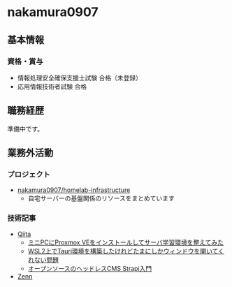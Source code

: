 # nakamura0907

## 基本情報

### 資格・賞与

- 情報処理安全確保支援士試験 合格（未登録）
- 応用情報技術者試験 合格

## 職務経歴

準備中です。

## 業務外活動

### プロジェクト

- [nakamura0907/homelab-infrastructure](https://github.com/nakamura0907/homelab-infrastructure)
  - 自宅サーバーの基盤関係のリソースをまとめています

### 技術記事

- [Qiita](https://qiita.com/nakamura0907)
  - [ミニPCにProxmox VEをインストールしてサーバ学習環境を整えてみた](https://qiita.com/nakamura0907/items/45eac6a0e10f9b969192)
  - [WSL2上でTauri環境を構築したけれどたまにしかウィンドウを開いてくれない問題](https://qiita.com/nakamura0907/items/cb769b3a094a6d2e87c0)
  - [オープンソースのヘッドレスCMS Strapi入門](https://qiita.com/nakamura0907/items/a8f564add089e0d60438)
- [Zenn](https://zenn.dev/nakamura0907)
